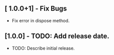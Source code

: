 ## [ 1.0.0+1] - Fix Bugs

* Fix error in dispose method.

## [1.0.0] - TODO: Add release date.

* TODO: Describe initial release.
